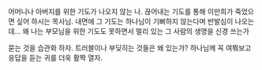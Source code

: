 어머니나 아버지를 위한 기도가 나오지 않는 나.
끊어내는 기도를 통해 이만희가 죽었으면 싶어 하시는 목사님.
내면에 그 기도는 하나님이 기뻐하지 않는다며 반발심이 나오는데...
왜 나는 부모님을 위한 기도도 못하면서 멀리 있는 그 사람의 생명을 신경 쓰는가

묻는 것을 습관화 하자.
트러블이나 부딪히는 것들은 왜 있는가? 하나님께 꼭 여쭤보고 응답을 듣는 귀를 더욱 활짝 열자.